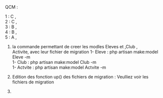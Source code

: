 QCM :

1 : C ,<br>
2 : C ,<br>
3 : B , <br>
4 : B ,<br>
5 : A ,<br>

 

1) la commande permettant de creer les modles Eleves et ,Club , <br>Activite, avec leur fichier de migration 
1- Eleve : php artisan make:model Eleve -m<br>
1- Club : php artisan make:model Club -m<br>
1- Actvite : php artisan make:model Actvite -m<br>
2) Edition des fonction up() des fichiers de migration :
Veulliez voir les fichiers de migration <br>

3) 
